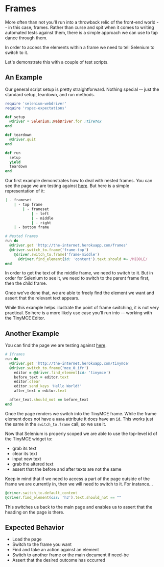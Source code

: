 # Frames

More often than not you'll run into a throwback relic of the front-end world -- in this case, frames. Rather than curse and spit when it comes to writing automated tests against them, there is a simple approach we can use to tap dance through them.

In order to access the elements within a frame we need to tell Selenium to switch to it.

Let's demonstrate this with a couple of test scripts.

## An Example

Our general script setup is pretty straightforward. Nothing special -- just the standard setup, teardown, and run methods.

```ruby
require 'selenium-webdriver'
require 'rspec-expectations'

def setup
  @driver = Selenium::WebDriver.for :firefox
end

def teardown
  @driver.quit
end

def run
  setup
  yield
  teardown
end
```

Our first example demonstrates how to deal with nested frames. You can see the page we are testing against [here](http://the-internet.herokuapp.com/frames). But here is a simple representation of it:

```sh
| - frameset
    | - top frame
        | - frameset
            | - left
            | - middle
            | - right
    | - bottom frame
```

```ruby
# Nested Frames
run do
  @driver.get 'http://the-internet.herokuapp.com/frames'
  @driver.switch_to.frame('frame-top')
    @driver.switch_to.frame('frame-middle')
      @driver.find_element(id: 'content').text.should =~ /MIDDLE/
end
```

In order to get the text of the middle frame, we need to switch to it. But in order for Selenium to see it, we need to switch to the parent frame first, then the child frame.

Once we've done that, we are able to freely find the element we want and assert that the relevant text appears.

While this example helps illustrate the point of frame switching, it is not very practical. So here is a more likely use case you'll run into -- working with the TinyMCE Editor.

## Another Example

You can find the page we are testing against [here](http://the-internet.herokuapp.com/tinymce).

```ruby
# Iframes
run do
  @driver.get 'http://the-internet.herokuapp.com/tinymce'
  @driver.switch_to.frame('mce_0_ifr')
    editor = @driver.find_element(id: 'tinymce')
    before_text = editor.text
    editor.clear
    editor.send_keys 'Hello World!'
    after_text = editor.text

  after_text.should_not == before_text
end
```

Once the page renders we switch into the TinyMCE frame. While the frame element does not have a `name` attribute it does have an `id`. This works just the same in the `switch_to.frame` call, so we use it.

Now that Selenium is properly scoped we are able to use the top-level id of the TinyMCE widget to:

+ grab its text
+ clear its text
+ input new text
+ grab the altered text
+ assert that the before and after texts are not the same

Keep in mind that if we need to access a part of the page outside of the frame we are currently in, then we will need to switch to it. For instance...

```ruby
@driver.switch_to.default_content
@driver.find_element(css: 'h3').text.should_not == ""
```

This switches us back to the main page and enables us to assert that the heading on the page is there.

## Expected Behavior

+ Load the page
+ Switch to the frame you want
+ Find and take an action against an element
+ Switch to another frame or the main document if need-be
+ Assert that the desired outcome has occurred
